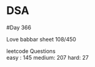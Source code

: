 # DSA

#Day 366

Love babbar sheet
    108/450
    
leetcode Questions   
easy : 145
medium: 207
hard: 27

 
